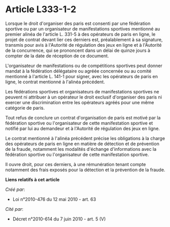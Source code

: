 # Article L333-1-2

Lorsque le droit d'organiser des paris est consenti par une fédération sportive ou par un organisateur de manifestations
sportives mentionné au premier alinéa de l'article L. 331-5 à des opérateurs de paris en ligne, le projet de contrat devant
lier ces derniers est, préalablement à sa signature, transmis pour avis à l'Autorité de régulation des jeux en ligne et à
l'Autorité de la concurrence, qui se prononcent dans un délai de quinze jours à compter de la date de réception de ce
document. 

L'organisateur de manifestations ou de compétitions sportives peut donner mandat à la fédération délégataire ou agréée
concernée ou au comité mentionné à l'article L. 141-1 pour signer, avec les opérateurs de paris en ligne, le contrat
mentionné à l'alinéa précédent. 

Les fédérations sportives et organisateurs de manifestations sportives ne peuvent ni attribuer à un opérateur le droit
exclusif d'organiser des paris ni exercer une discrimination entre les opérateurs agréés pour une même catégorie de paris. 

Tout refus de conclure un contrat d'organisation de paris est motivé par la fédération sportive ou l'organisateur de cette
manifestation sportive et notifié par lui au demandeur et à l'Autorité de régulation des jeux en ligne. 

Le contrat mentionné à l'alinéa précédent précise les obligations à la charge des opérateurs de paris en ligne en matière de
détection et de prévention de la fraude, notamment les modalités d'échange d'informations avec la fédération sportive ou
l'organisateur de cette manifestation sportive. 

Il ouvre droit, pour ces derniers, à une rémunération tenant compte notamment des frais exposés pour la détection et la
prévention de la fraude.

**Liens relatifs à cet article**

_Créé par_:

  - Loi n°2010-476 du 12 mai 2010 - art. 63

_Cité par_:

  - Décret n°2010-614 du 7 juin 2010 - art. 5 (V)

